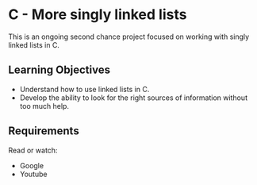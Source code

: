 # C - More singly linked lists

This is an ongoing second chance project focused on working with singly linked lists in C.

## Learning Objectives

- Understand how to use linked lists in C.
- Develop the ability to look for the right sources of information without too much help.

## Requirements


Read or watch:
- Google
- Youtube
